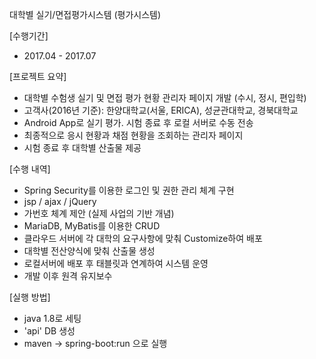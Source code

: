 대학별 실기/면접평가시스템 (평가시스템)

[수행기간]
- 2017.04 - 2017.07

[프로젝트 요약]
- 대학별 수험생 실기 및 면접 평가 현황 관리자 페이지 개발 (수시, 정시, 편입학)
- 고객사(2016년 기준): 한양대학교(서울, ERICA), 성균관대학교, 경북대학교
- Android App로 실기 평가. 시험 종료 후 로컬 서버로 수동 전송
- 최종적으로 응시 현황과 채점 현황을 조회하는 관리자 페이지
- 시험 종료 후 대학별 산출물 제공

[수행 내역]
- Spring Security를 이용한 로그인 및 권한 관리 체계 구현
- jsp / ajax / jQuery
- 가번호 체계 제안 (실제 사업의 기반 개념)
- MariaDB, MyBatis를 이용한 CRUD
- 클라우드 서버에 각 대학의 요구사항에 맞춰 Customize하여 배포
- 대학별 전산양식에 맞춰 산출물 생성
- 로컬서버에 배포 후 태블릿과 연계하여 시스템 운영
- 개발 이후 원격 유지보수

[실행 방법]
- java 1.8로 세팅
- 'api' DB 생성
- maven -> spring-boot:run 으로 실행
